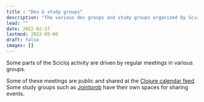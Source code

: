 ```yaml
---
title : "Dev & study groups"
description: "The various dev groups and study groups organized by Scicloj"
lead: ""
date: 2022-02-17
lastmod: 2022-05-06
draft: false
images: []
---
```


Some parts of the Scicloj activity are driven by regular meetings in various groups.

Some of these meetings are public and shared at the [Clojure calendar feed](https://clojureverse.org/t/the-clojure-events-calendar-feed-turns-2/). Some study groups such as [Jointprob](./jointprob) have their own spaces for sharing events.



